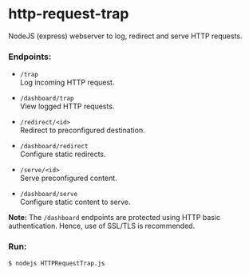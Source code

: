 # http-request-trap
NodeJS (express) webserver to log, redirect and serve HTTP requests.

### Endpoints:
* `/trap`  
Log incoming HTTP request.

* `/dashboard/trap`  
View logged HTTP requests.

* `/redirect/<id>`  
Redirect to preconfigured destination.

* `/dashboard/redirect`  
Configure static redirects.

* `/serve/<id>`  
Serve preconfigured content.

* `/dashboard/serve`  
Configure static content to serve.

**Note:** The `/dashboard` endpoints are protected using HTTP basic authentication. Hence, use of SSL/TLS is recommended.


### Run:
```
$ nodejs HTTPRequestTrap.js
```
